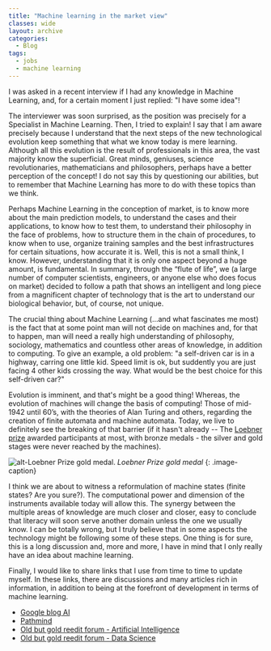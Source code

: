 ```yaml
---
title: "Machine learning in the market view"
classes: wide
layout: archive
categories:
  - Blog
tags:
  - jobs
  - machine learning
---
```

<!-- Me perguntaram em uma entrevista recente se tinha conhecimentos em Machine Learning. Respondi que tenho noção! O entrevistador logo se mostrou surpreso, pois a entrevista era justamente para o cargo de especialista em Machine Learning. Logo tentei explicar! Digo que tenho noção justamente por entender que os próximos passos da nova evolução tecnológica guarda algo que o que conhecemos hoje é mero aprendizado. Embora toda essa evolução seja o resultado dos profissionais nesta área, a grande maioria sabe o superficial. Grandes mentes, gênios, revolucionários da ciência, matemáticos e filósofos, talvez uma percepção melhor do conceito! Não digo isso questionando nossas capacidades, mas que pela “flauta da vida” resolveram não se aprofundar tanto como tais mentes. Talvez Machine Learning na concepção do mercado, é saber sobre os principais modelos de predição, entender os casos e suas aplicações, saber testá-los, entender sua filosofia frente aos problemas, como estruturá-los na cadeia de procedimentos, saber em que momento utilizar, organizar amostras e as melhores infras para determinadas situações. Bem, isso tudo já não é pouco, eu sei. Entretanto, entender que isso seja apenas uma vertente é fundamental. A evolução é eminente, e isso é bom! Ao passo que, a evolução das máquinas modificar-se-á as bases da computação! Aquelas de meados de 1942, com as teorias de Alan Turing e outros, quanto à criação dos autômatos finitos e autômatos de máquina. Hoje, vivemos para ver definitivamente o rompimento dessa barreira (se já não se rompeu). Prestes a presenciar uma reformulação dos estados de máquina. O poder computacional e dimensão dos instrumentos hoje permitirão isso. A sinergia entre as múltiplas áreas do conhecimento estão muito mais aderentes e próximas, fácil de concluir que a alfabetização logo servirá a outro domínio além daquele que normalmente conhecemos! Posso estar totalmente errado, mas acredito que em alguns aspectos a tecnologia possa sim estar seguindo essa linha de pensamento…. -->

I was asked in a recent interview if I had any knowledge in Machine Learning, and, for a certain moment I just replied: "I have some idea"! 

The interviewer was soon surprised, as the position was precisely for a Specialist in Machine Learning. Then, I tried to explain! I say that I am aware precisely because I understand that the next steps of the new technological evolution keep something that what we know today is mere learning. Although all this evolution is the result of professionals in this area, the vast majority know the superficial. Great minds, geniuses, science revolutionaries, mathematicians and philosophers, perhaps have a better perception of the concept! I do not say this by questioning our abilities, but to remember that Machine Learning has more to do with these topics than we think. 

<!--# New ways to see the problem
In my point of view, any application using the concepts of smart behavior relies in the end in a phylosofical thinking.-->

Perhaps Machine Learning in the conception of market, is to know more about the main prediction models, to understand the cases and their applications, to know how to test them, to understand their philosophy in the face of problems, how to structure them in the chain of procedures, to know when to use, organize training samples and the best infrastructures for certain situations, how accurate it is. Well, this is not a small think, I know. However, understanding that it is only one aspect beyond a huge amount, is fundamental. In summary, through the “flute of life”, we (a large number of computer scientists, engineers, or anyone else who does focus on market) decided to follow a path that shows an intelligent and long piece from a magnificent chapter of technology that is the art to understand our biological behavior, but, of course, not unique. 

The crucial thing about Machine Learning (...and what fascinates me most) is the fact that at some point man will not decide on machines and, for that to happen, man will need a really high understanding of philosophy, sociology, mathematics and countless other areas of knowledge, in addition to computing. To give an example, a old problem: "a self-driven car is in a highway, carring one little kid. Speed limit is ok, but suddently you are just facing 4 other kids crossing the way. What would be the best choice for this self-driven car?"

Evolution is imminent, and that's might be a good thing! Whereas, the evolution of machines will change the basis of computing! Those of mid-1942 until 60’s, with the theories of Alan Turing and others, regarding the creation of finite automata and machine automata. Today, we live to definitely see the breaking of that barrier (if it hasn't already -- The [Loebner prize](https://en.wikipedia.org/wiki/Loebner_Prize) awarded participants at most, with bronze medals - the silver and gold stages were never reached by the machines). 

![alt-Loebner Prize gold medal.]({{site.baseurl}}/assets/images/events/loebner.jpg?style=centerme)
*Loebner Prize gold medal* 
{: .image-caption}

I think we are about to witness a reformulation of machine states (finite states? Are you sure?). The computational power and dimension of the instruments available today will allow this. The synergy between the multiple areas of knowledge are much closer and closer, easy to conclude that literacy will soon serve another domain unless the one we usually know. I can be totally wrong, but I truly believe that in some aspects the technology might be following some of these steps. One thing is for sure, this is a long discussion and, more and more, I have in mind that I only really have an idea about machine learning.

Finally, I would like to share links that I use from time to time to update myself. In these links, there are discussions and many articles rich in information, in addition to being at the forefront of development in terms of machine learning.

<ul>
    <li><i class="fab fa-google"></i> <a href="https://ai.googleblog.com/">Google blog AI</a></li>
    <li><i class="fas fa-link"></i> <a href="https://pathmind.com/wiki/">Pathmind</a></li>
    <li><i class="fab fa-reddit-square"></i> <a href="https://www.reddit.com/r/artificial/">Old but gold reedit forum - Artificial Intelligence</a></li>
    <li><i class="fab fa-reddit-square"></i> <a href="https://www.reddit.com/r/datascience/">Old but gold reedit forum - Data Science</a></li>
</ul>
